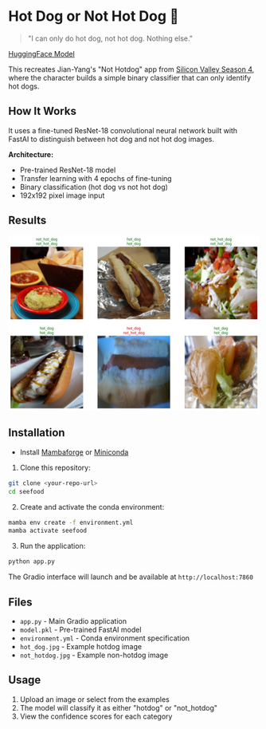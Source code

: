 # Hot Dog or Not Hot Dog 🌭

> "I can only do hot dog, not hot dog. Nothing else."

[HuggingFace Model](https://huggingface.co/spaces/habuTusk/seefood)

This recreates Jian-Yang's "Not Hotdog" app from [Silicon Valley Season 4](https://www.youtube.com/watch?v=tWwCK95X6go), where the character builds a simple binary classifier that can only identify hot dogs.

## How It Works

It uses a fine-tuned ResNet-18 convolutional neural network built with FastAI to distinguish between hot dog and not hot dog images.

**Architecture:**
- Pre-trained ResNet-18 model
- Transfer learning with 4 epochs of fine-tuning
- Binary classification (hot dog vs not hot dog)
- 192x192 pixel image input

## Results

![Classifier Results](hot_dog_classifier_results.jpeg)

## Installation

- Install [Mambaforge](https://github.com/conda-forge/miniforge#mambaforge) or [Miniconda](https://docs.conda.io/en/latest/miniconda.html)

1. Clone this repository:
```bash
git clone <your-repo-url>
cd seefood
```

2. Create and activate the conda environment:
```bash
mamba env create -f environment.yml
mamba activate seefood
```

3. Run the application:
```bash
python app.py
```

The Gradio interface will launch and be available at `http://localhost:7860`

## Files
- `app.py` - Main Gradio application
- `model.pkl` - Pre-trained FastAI model
- `environment.yml` - Conda environment specification
- `hot_dog.jpg` - Example hotdog image
- `not_hotdog.jpg` - Example non-hotdog image

## Usage
1. Upload an image or select from the examples
2. The model will classify it as either "hotdog" or "not_hotdog"
3. View the confidence scores for each category
